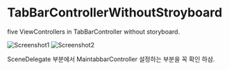 # TabBarControllerWithoutStroyboard

five ViewControllers in TabBarController without storyboard.

![Screenshot1](https://github.com/iOS-Xcode/TabBarControllerWithoutStroyboard/tree/main/TabBarControllerWithoutStroyboard/screenshot1.png?raw=true "screenshot1")
![Screenshot2](https://github.com/iOS-Xcode/TabBarControllerWithoutStroyboard/tree/main/TabBarControllerWithoutStroyboard/screenshot2.png?raw=true "screenshot2")

SceneDelegate 부분에서 MaintabbarController 설정하는 부분을 꼭 확인 하삼.
